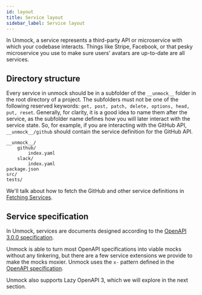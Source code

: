 ```yaml
---
id: layout
title: Service layout
sidebar_label: Service layout
---
```


In Unmock, a service represents a third-party API or microservice with which your codebase interacts. Things like Stripe, Facebook, or that pesky microservice you use to make sure users' avatars are up-to-date are all services.

## Directory structure

Every service in unmock should be in a subfolder of the `__unmock__` folder in the root directory of a project. The subfolders must not be one of the following reserved keywords: `get, post, patch, delete, options, head, put, reset`. Generally, for clarity, it is a good idea to name them after the service, as the subfolder name defines how you will later interact with the service state. So, for example, if you are interacting with the GitHub API, `__unmock__/github` should contain the service definition for the GitHub API.

```
__unmock__/
    github/
        index.yaml
    slack/
        index.yaml
package.json
src/
tests/
```

We'll talk about how to fetch the GitHub and other service definitions in [Fetching Services](/fetching).

## Service specification

In Unmock, services are documents designed according to the [OpenAPI 3.0.0 specification](https://github.com/OAI/OpenAPI-Specification/blob/master/versions/3.0.0.md).

Unmock is able to turn most OpenAPI specifications into viable mocks without any tinkering, but there are a few service extensions we provide to make the mocks moxier. Unmock uses the `x-` pattern defined in the [OpenAPI specification](https://github.com/OAI/OpenAPI-Specification/blob/master/versions/3.0.0.md#specificationExtensions).

Unmock also supports Lazy OpenAPI 3, which we will explore in the next section.
